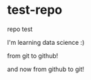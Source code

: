 # test-repo
repo test

I'm learning data science :)

from git to github!

and now from github to git!
